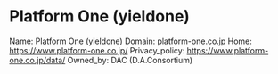 
# Platform One (yieldone)

Name: Platform One (yieldone)
Domain: platform-one.co.jp
Home: https://www.platform-one.co.jp/
Privacy_policy: https://www.platform-one.co.jp/data/
Owned_by: DAC (D.A.Consortium)
